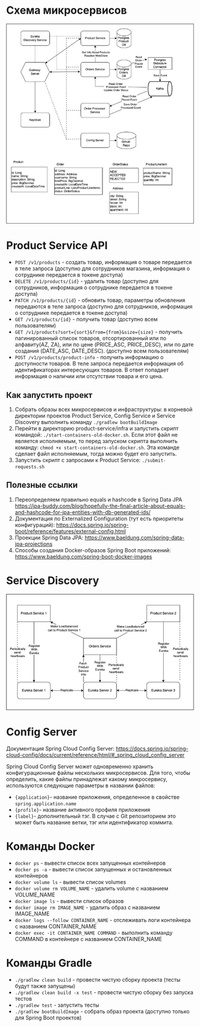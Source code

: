 # Схема микросервисов

![MicroservicesOverview.jpg](art%2FMicroservicesOverview.jpg)

# Product Service API

- `POST /v1/products` - создать товар, информация о товаре передается в теле запроса (доступно для сотрудников магазина, информация о сотруднике передается в токене доступа)
- `DELETE /v1/products/{id}` - удалить товар (доступно для сотрудников, информация о сотруднике передается в токене доступа)
- `PATCH /v1/products/{id}` - обновить товар, параметры обновления передаются в теле запроса (доступно для сотрудников, информация о сотруднике передается в токене доступа)
- `GET /v1/products/{id}` - получить товар (доступно всем пользователям)
- `GET /v1/products?sort={sort}&from={from}&size={size}` - получить пагинированный список товаров, отсортированный или по алфавиту(AZ, ZA), или по цене (PRICE_ASC, PRICE_DESC), или по дате создания (DATE_ASC, DATE_DESC). (доступно всем пользователям)
- `POST /v1/products/product-info` - получить информацию о доступности товаров. В теле запроса передается информация об идентификаторах интересующих товаров. В ответ попадает информация о наличии или отсутствии товара и его цена.

## Как запустить проект
1. Собрать образы всех микросервисов и инфраструктуры: в корневой директории проектов Product Service, Config Service и Service Discovery выполнить команду `./gradlew bootBuildImage`
2. Перейти в директорию product-service/infra и запустить скрипт командой: `./start-containers-old-docker.sh`. Если 
   этот файл не является исполняемым, то перед запуском скрипта выполнить команду: `chmod +x start-containers-old-docker.sh`.
   Эта команде сделает файл исполняемым, тогда можно будет его запустить.
3. Запустить скрипт с запросами к Product Service: `./submit-requests.sh`


## Полезные ссылки
1. Переопределяем правильно equals и hashcode в Spring Data JPA https://jpa-buddy.com/blog/hopefully-the-final-article-about-equals-and-hashcode-for-jpa-entities-with-db-generated-ids/
2. Документация по Externalized Configuration (тут есть приоритеты конфигураций): https://docs.spring.io/spring-boot/reference/features/external-config.html
3. Проекции Spring Data JPA: https://www.baeldung.com/spring-data-jpa-projections
4. Способы создания Docker-образов Spring Boot приложений: https://www.baeldung.com/spring-boot-docker-images



# Service Discovery

![MicroservicesDiscoveryService.jpg](art%2FMicroservicesDiscoveryService.jpg)

# Config Server

Документация Spring Cloud Config Server: https://docs.spring.io/spring-cloud-config/docs/current/reference/html/#_spring_cloud_config_server

Spring Cloud Config Server может одновременно хранить конфигурационные файлы нескольких микросервисов. Для того, чтобы определить, какие файлы принадлежат какому микросервису, используются следующие параметры в названии файлов:

- `{application}`- название приложения, определенное в свойстве `spring.application.name`
- `{profile}`- название активного профиля приложения
- `{label}`- дополнительный тэг. В случае с Git репозиторием это может быть название ветки, тэг или идентификатор коммита.

# Команды Docker
- `docker ps` - вывести список всех запущенных контейнеров
- `docker ps -a` - вывести список запущенных и остановленных контейнеров
- `docker volume ls` - вывести список volumes
- `docker volume rm VOLUME_NAME` - удалить volume с названием VOLUME_NAME
- `docker image ls` - вывести список образов
- `docker image rm IMAGE_NAME` - удалить образ с названием IMAGE_NAME
- `docker logs --follow CONTAINER_NAME` - отслеживать логи контейнера с названием CONTAINER_NAME
- `docker exec -it CONTAINER_NAME COMMAND` - выполнить команду COMMAND в контейнере с названием CONTAINER_NAME

# Команды Gradle
- `./gradlew clean build` - провести чистую сборку проекта (тесты будут также запущены)
- `./gradlew clean build -x test` - провести чистую сборку без запуска тестов
- `./gradlew test` - запустить тесты
- `./gradlew bootBuildImage` - собрать образ проекта (доступно только для Spring Boot проектов)